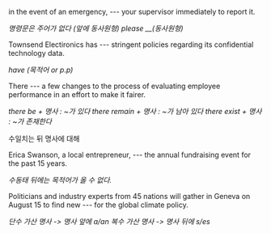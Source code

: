 in the event of an emergency, --- your supervisor immediately to report it.

*명령문은 주어가 없다 (앞에 동사원형)*
*please __(동사원형)*

Townsend Electironics has --- stringent policies regarding its confidential technology data.

*have (목적어 or p.p)*

There --- a few changes to the process of evaluating employee performance in an effort to make it fairer.

*there be + 명사 : ~가 있다*
*there remain + 명사 : ~가 남아 있다*
*there exist + 명사 : ~가 존재한다*

수일치는 뒤 명사에 대해

Erica Swanson, a local entrepreneur, --- the annual fundraising event for the past 15 years.

*수동태 뒤에는 목적어가 올 수 없다.*

Politicians and industry experts from 45 nations will gather in Geneva on August 15 to find new --- for the global climate policy.

*단수 가산 명사 -> 명사 앞에  a/an*
*복수 가산 명사 -> 명사 뒤에  s/es*
